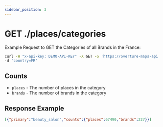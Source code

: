 ```yaml
---
sidebar_position: 3
---
```


# GET ./places/categories


Example Request to GET the Categories of all Brands in the France:

```bash
curl -H "x-api-key: DEMO-API-KEY" -X GET -G 'https://overture-maps-api.thatapicompany.com/places/categories'  \
-d 'country=FR'
```

## Counts

- `places` - The number of places in the category
- `brands` - The number of brands in the category

## Response Example

```JSON
[{"primary":"beauty_salon","counts":{"places":67490,"brands":227}}]
```